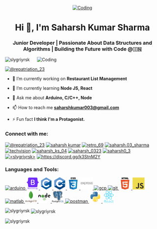 <div align="center">
  <a href="https://github.com/Slygriyrsk">
    <img src="https://github.com/user-attachments/assets/2b30481c-892d-4673-b607-96cf1f25fd38" alt="Coding" style="max-width: 45%; height: auto;" />
  </a>
</div>

<h1 align="center">Hi 👋, I'm Saharsh Kumar Sharma</h1>
<h3 align="center">Junior Developer | Passionate About Data Structures and Algorithms | Building the Future with Code @🇮🇳</h3>
<img align="right" alt="Coding" width="400" src="https://png.pngtree.com/png-clipart/20240115/original/pngtree-artificial-intelligence-big-data-code-programmer-festival-three-dimensional-wind-beating-png-image_14120004.png">


<p align="left"> <img src="https://komarev.com/ghpvc/?username=slygriyrsk&label=Profile%20views&color=0e75b6&style=flat" alt="slygriyrsk" /> </p>

<p align="left"> <a href="https://twitter.com/@repatriation_23" target="blank"><img src="https://img.shields.io/twitter/follow/@repatriation_23?logo=twitter&style=for-the-badge" alt="@repatriation_23" /></a> </p>

- 🔭 I’m currently working on **Restaurant List Management**

- 🌱 I’m currently learning **Node JS, React**

- 💬 Ask me about **Arduino, C/C++, Node**

- 📫 How to reach me **saharshkumar003@gmail.com**

- ⚡ Fun fact **I think I'm a Protagonist.**

<h3 align="left">Connect with me:</h3>
<p align="left">
<a href="https://twitter.com/@repatriation_23" target="blank"><img align="center" src="https://raw.githubusercontent.com/rahuldkjain/github-profile-readme-generator/master/src/images/icons/Social/twitter.svg" alt="@repatriation_23" height="30" width="40" /></a>
<a href="https://www.linkedin.com/in/saharsh-kumar-9768a8264/" target="blank"><img align="center" src="https://raw.githubusercontent.com/rahuldkjain/github-profile-readme-generator/master/src/images/icons/Social/linked-in-alt.svg" alt="saharsh kumar" height="30" width="40" /></a>
<a href="https://codesandbox.com/retro_69" target="blank"><img align="center" src="https://raw.githubusercontent.com/rahuldkjain/github-profile-readme-generator/master/src/images/icons/Social/codesandbox.svg" alt="retro_69" height="30" width="40" /></a>
<a href="https://instagram.com/saharsh.03_sharma" target="blank"><img align="center" src="https://raw.githubusercontent.com/rahuldkjain/github-profile-readme-generator/master/src/images/icons/Social/instagram.svg" alt="saharsh.03_sharma" height="30" width="40" /></a>
<a href="https://www.youtube.com/c/techvision" target="blank"><img align="center" src="https://raw.githubusercontent.com/rahuldkjain/github-profile-readme-generator/master/src/images/icons/Social/youtube.svg" alt="techvision" height="30" width="40" /></a>
<a href="https://www.codechef.com/users/saharsh_ks_04" target="blank"><img align="center" src="https://cdn.jsdelivr.net/npm/simple-icons@3.1.0/icons/codechef.svg" alt="saharsh_ks_04" height="30" width="40" /></a>
<a href="https://codeforces.com/profile/saharsh_0323" target="blank"><img align="center" src="https://raw.githubusercontent.com/rahuldkjain/github-profile-readme-generator/master/src/images/icons/Social/codeforces.svg" alt="saharsh_0323" height="30" width="40" /></a>
<a href="https://www.leetcode.com/saharsh0_3" target="blank"><img align="center" src="https://raw.githubusercontent.com/rahuldkjain/github-profile-readme-generator/master/src/images/icons/Social/leet-code.svg" alt="saharsh0_3" height="30" width="40" /></a>
<a href="https://auth.geeksforgeeks.org/user/<slygriyrsk>" target="blank"><img align="center" src="https://raw.githubusercontent.com/rahuldkjain/github-profile-readme-generator/master/src/images/icons/Social/geeks-for-geeks.svg" alt="<slygriyrsk>" height="30" width="40" /></a>
<a href="https://discord.gg/https://discord.gg/k3StnM2Y" target="blank"><img align="center" src="https://raw.githubusercontent.com/rahuldkjain/github-profile-readme-generator/master/src/images/icons/Social/discord.svg" alt="https://discord.gg/k3StnM2Y" height="30" width="40" /></a>
</p>

<h3 align="left">Languages and Tools:</h3>
<p align="left"> <a href="https://www.arduino.cc/" target="_blank" rel="noreferrer"> <img src="https://cdn.worldvectorlogo.com/logos/arduino-1.svg" alt="arduino" width="40" height="40"/> </a> <a href="https://getbootstrap.com" target="_blank" rel="noreferrer"> <img src="https://raw.githubusercontent.com/devicons/devicon/master/icons/bootstrap/bootstrap-plain-wordmark.svg" alt="bootstrap" width="40" height="40"/> </a> <a href="https://www.cprogramming.com/" target="_blank" rel="noreferrer"> <img src="https://raw.githubusercontent.com/devicons/devicon/master/icons/c/c-original.svg" alt="c" width="40" height="40"/> </a> <a href="https://www.w3schools.com/cpp/" target="_blank" rel="noreferrer"> <img src="https://raw.githubusercontent.com/devicons/devicon/master/icons/cplusplus/cplusplus-original.svg" alt="cplusplus" width="40" height="40"/> </a> <a href="https://www.w3schools.com/css/" target="_blank" rel="noreferrer"> <img src="https://raw.githubusercontent.com/devicons/devicon/master/icons/css3/css3-original-wordmark.svg" alt="css3" width="40" height="40"/> </a> <a href="https://expressjs.com" target="_blank" rel="noreferrer"> <img src="https://raw.githubusercontent.com/devicons/devicon/master/icons/express/express-original-wordmark.svg" alt="express" width="40" height="40"/> </a> <a href="https://cloud.google.com" target="_blank" rel="noreferrer"> <img src="https://www.vectorlogo.zone/logos/google_cloud/google_cloud-icon.svg" alt="gcp" width="40" height="40"/> </a> <a href="https://git-scm.com/" target="_blank" rel="noreferrer"> <img src="https://www.vectorlogo.zone/logos/git-scm/git-scm-icon.svg" alt="git" width="40" height="40"/> </a> <a href="https://www.w3.org/html/" target="_blank" rel="noreferrer"> <img src="https://raw.githubusercontent.com/devicons/devicon/master/icons/html5/html5-original-wordmark.svg" alt="html5" width="40" height="40"/> </a> <a href="https://developer.mozilla.org/en-US/docs/Web/JavaScript" target="_blank" rel="noreferrer"> <img src="https://raw.githubusercontent.com/devicons/devicon/master/icons/javascript/javascript-original.svg" alt="javascript" width="40" height="40"/> </a> <a href="https://www.mathworks.com/" target="_blank" rel="noreferrer"> <img src="https://upload.wikimedia.org/wikipedia/commons/2/21/Matlab_Logo.png" alt="matlab" width="40" height="40"/> </a> <a href="https://www.mongodb.com/" target="_blank" rel="noreferrer"> <img src="https://raw.githubusercontent.com/devicons/devicon/master/icons/mongodb/mongodb-original-wordmark.svg" alt="mongodb" width="40" height="40"/> </a> <a href="https://nodejs.org" target="_blank" rel="noreferrer"> <img src="https://raw.githubusercontent.com/devicons/devicon/master/icons/nodejs/nodejs-original-wordmark.svg" alt="nodejs" width="40" height="40"/> </a> <a href="https://www.postgresql.org" target="_blank" rel="noreferrer"> <img src="https://raw.githubusercontent.com/devicons/devicon/master/icons/postgresql/postgresql-original-wordmark.svg" alt="postgresql" width="40" height="40"/> </a> <a href="https://postman.com" target="_blank" rel="noreferrer"> <img src="https://www.vectorlogo.zone/logos/getpostman/getpostman-icon.svg" alt="postman" width="40" height="40"/> </a> <a href="https://www.python.org" target="_blank" rel="noreferrer"> <img src="https://raw.githubusercontent.com/devicons/devicon/master/icons/python/python-original.svg" alt="python" width="40" height="40"/> </a> <a href="https://reactjs.org/" target="_blank" rel="noreferrer"> <img src="https://raw.githubusercontent.com/devicons/devicon/master/icons/react/react-original-wordmark.svg" alt="react" width="40" height="40"/> </a> </p>

<p><img align="left" src="https://github-readme-stats.vercel.app/api/top-langs?username=slygriyrsk&show_icons=true&locale=en&layout=compact" alt="slygriyrsk" /></p>

<p>&nbsp;<img align="center" src="https://github-readme-stats.vercel.app/api?username=slygriyrsk&show_icons=true&locale=en" alt="slygriyrsk" /></p>

<p><img align="center" src="https://github-readme-streak-stats.herokuapp.com/?user=slygriyrsk&" alt="slygriyrsk" /></p>
